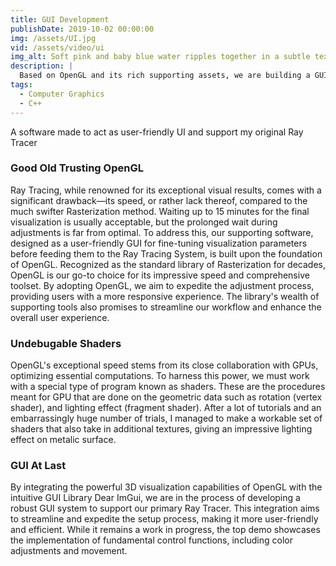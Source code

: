 ```yaml
---
title: GUI Development
publishDate: 2019-10-02 00:00:00
img: /assets/UI.jpg
vid: /assets/video/ui
img_alt: Soft pink and baby blue water ripples together in a subtle texture.
description: |
  Based on OpenGL and its rich supporting assets, we are building a GUI system for our in-house flow simulation visualizer.
tags:
  - Computer Graphics
  - C++
---
```


A software made to act as user-friendly UI and support my original Ray Tracer

### Good Old Trusting OpenGL
Ray Tracing, while renowned for its exceptional visual results, comes with a significant drawback—its speed, or rather lack thereof, compared to the much swifter Rasterization method. Waiting up to 15 minutes for the final visualization is usually acceptable, but the prolonged wait during adjustments is far from optimal. To address this, our supporting software, designed as a user-friendly GUI for fine-tuning visualization parameters before feeding them to the Ray Tracing System, is built upon the foundation of OpenGL.
Recognized as the standard library of Rasterization for decades, OpenGL is our go-to choice for its impressive speed and comprehensive toolset. By adopting OpenGL, we aim to expedite the adjustment process, providing users with a more responsive experience. The library's wealth of supporting tools also promises to streamline our workflow and enhance the overall user experience.

### Undebugable Shaders
OpenGL's exceptional speed stems from its close collaboration with GPUs, optimizing essential computations. To harness this power, we must work with a special type of program known as shaders. These are the procedures meant for GPU that are done on the geometric data such as rotation (vertex shader), and lighting effect (fragment shader). After a lot of tutorials and an embarrassingly huge number of trials, I managed to make a workable set of shaders that also take in additional textures, giving an impressive lighting effect on metalic surface. 

### GUI At Last
By integrating the powerful 3D visualization capabilities of OpenGL with the intuitive GUI Library Dear ImGui, we are in the process of developing a robust GUI system to support our primary Ray Tracer. This integration aims to streamline and expedite the setup process, making it more user-friendly and efficient. While it remains a work in progress, the top demo showcases the implementation of fundamental control functions, including color adjustments and movement.